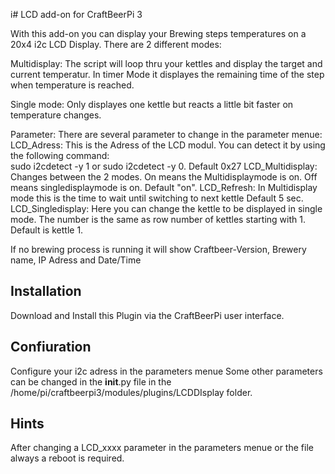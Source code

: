 i# LCD add-on for CraftBeerPi 3

With this add-on you can display your Brewing steps temperatures on a 20x4 i2c LCD Display.
There are 2 different modes:

Multidisplay:
The script will loop thru your kettles and display the target and current temperatur.
In timer Mode it displayes the remaining time of the step when temperature is reached.

Single mode:
Only displayes one kettle but reacts a little bit faster on temperature changes.

Parameter:
There are several parameter to change in the parameter menue:
LCD_Adress: 		    This is the Adress of the LCD modul. You can detect it by using the following command:  
			              sudo i2cdetect -y 1 or sudo i2cdetect -y 0. 
                    Default 0x27
LCD_Multidisplay: 	Changes between the 2 modes. On means the Multidisplaymode is on. Off means singledisplaymode is on. 
                    Default "on".
LCD_Refresh:		    In Multidisplay mode this is the time to wait until switching to next kettle
                    Default 5 sec.
LCD_Singledisplay: 	Here you can change the kettle to be displayed in single mode. The number is the same as row number 
                    of kettles starting with 1.
                    Default is kettle 1.

If no brewing process is running it will show Craftbeer-Version, Brewery name, IP Adress and Date/Time

## Installation

Download and Install this Plugin via the CraftBeerPi user interface.

## Confiuration

Configure your i2c adress in the parameters menue
Some other parameters can be changed in the __init__.py file in the /home/pi/craftbeerpi3/modules/plugins/LCDDIsplay folder.

## Hints
After changing a LCD_xxxx parameter in the parameters menue or the file always a reboot is required. 
